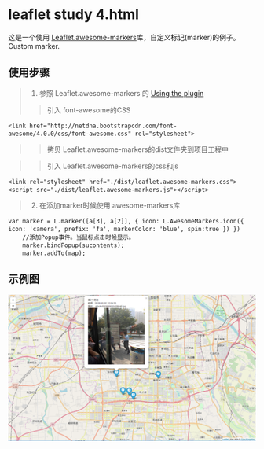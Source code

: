 # leaflet study 4.html
这是一个使用 [Leaflet.awesome-markers](https://github.com/lvoogdt/Leaflet.awesome-markers)库，自定义标记(marker)的例子。 
Custom marker.

## 使用步骤
> 1. 参照 Leaflet.awesome-markers 的 [Using the plugin](https://github.com/lvoogdt/Leaflet.awesome-markers)  
>> 引入 font-awesome的CSS
```
<link href="http://netdna.bootstrapcdn.com/font-awesome/4.0.0/css/font-awesome.css" rel="stylesheet">
```

>> 拷贝 Leaflet.awesome-markers的dist文件夹到项目工程中

>> 引入 Leaflet.awesome-markers的css和js
```
<link rel="stylesheet" href="./dist/leaflet.awesome-markers.css">
<script src="./dist/leaflet.awesome-markers.js"></script>
```

> 2. 在添加marker时候使用 awesome-markers库
```
var marker = L.marker([a[3], a[2]], { icon: L.AwesomeMarkers.icon({ icon: 'camera', prefix: 'fa', markerColor: 'blue', spin:true }) })
	//添加Popup事件。当鼠标点击时候显示。
	marker.bindPopup(sucontents);
	marker.addTo(map);
```

## 示例图
![示例图](./image/map.png)
